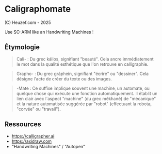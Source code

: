 # Caligraphomate
(C) Heuzef.com - 2025

Use SO-ARM like an Handwriting Machines !

## Étymologie

> Cali- : Du grec kállos, signifiant "beauté". Cela ancre immédiatement le mot dans la qualité esthétique que l'on retrouve en calligraphie.

> Grapho- : Du grec gráphein, signifiant "écrire" ou "dessiner". Cela désigne l'acte de créer du texte ou des images.

> -Mate : Ce suffixe implique souvent une machine, un automate, ou quelque chose qui exécute une fonction automatiquement. Il établit un lien clair avec l'aspect "machine" (du grec mêkhanê) de "mécanique" et la nature automatisée suggérée par "robot" (effectuant la robota, "corvée" ou "travail").

## Ressources
* https://calligrapher.ai
* https://axidraw.com
* "Handwriting Machines" / "Autopen"